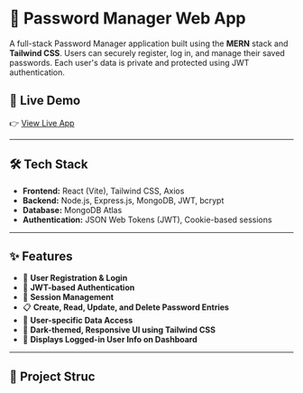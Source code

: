 # 🔐 Password Manager Web App

A full-stack Password Manager application built using the **MERN** stack and **Tailwind CSS**. Users can securely register, log in, and manage their saved passwords. Each user's data is private and protected using JWT authentication.

## 🚀 Live Demo

👉 [View Live App](https://password-manager-pi-one.vercel.app/)

---

## 🛠️ Tech Stack

- **Frontend:** React (Vite), Tailwind CSS, Axios
- **Backend:** Node.js, Express.js, MongoDB, JWT, bcrypt
- **Database:** MongoDB Atlas
- **Authentication:** JSON Web Tokens (JWT), Cookie-based sessions

---

## ✨ Features

- 📝 **User Registration & Login**
- 🔐 **JWT-based Authentication**
- 🧠 **Session Management**
- 📋 **Create, Read, Update, and Delete Password Entries**
- 🔎 **User-specific Data Access**
- 🎨 **Dark-themed, Responsive UI using Tailwind CSS**
- 💬 **Displays Logged-in User Info on Dashboard**

---

## 📂 Project Struc
